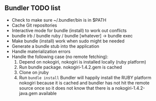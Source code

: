 ## Bundler TODO list

  - Check to make sure ~/.bundler/bin is in $PATH
  - Cache Git repositories
  - Interactive mode for bundle (install) to work out conflicts
  - bundle irb / bundle ruby / bundle [whatever] -> bundle exec
  - Make bundle (install) work when sudo might be needed
  - Generate a bundle stub into the application
  - Handle materialization errors
  - Handle the following case (no remote fetching):
    1) Depend on nokogiri, nokogiri is installed locally (ruby platform)
    2) Run bundle package. nokogiri-1.4.2.gem is cached
    3) Clone on jruby
    4) Run `bundle install`
    Bundler will happily install the RUBY platform nokogiri because it
    is cached and bundler has not hit the remote source once so it does
    not know that there is a nokogiri-1.4.2-java.gem available